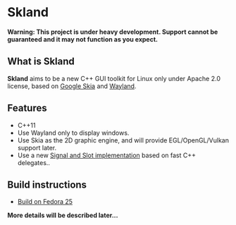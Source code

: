 Skland
======

**Warning: This project is under heavy development. Support cannot be guaranteed and it may not function as you expect.**

## What is Skland

**Skland** aims to be a new C++ GUI toolkit for Linux only under Apache 2.0 license, based on [Google Skia](https://skia.org) and [Wayland](https://wayland.freedesktop.org).

## Features

- C++11
- Use Wayland only to display windows.
- Use Skia as the 2D graphic engine, and will provide EGL/OpenGL/Vulkan support later.
- Use a new [Signal and Slot implementation](https://github.com/zhanggyb/sigcxx) based on fast C++ delegates..

## Build instructions

- [Build on Fedora 25](doc/build.md)

**More details will be described later...**

